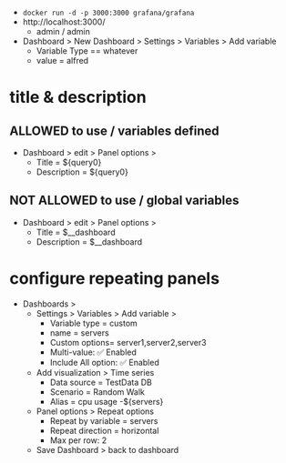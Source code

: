* `docker run -d -p 3000:3000 grafana/grafana`
* http://localhost:3000/
  * admin / admin
* Dashboard > New Dashboard > Settings > Variables > Add variable
  * Variable Type == whatever 
  * value = alfred


# title & description
## ALLOWED to use / variables defined
* Dashboard > edit > Panel options >
  * Title = ${query0}
  * Description = ${query0}
## NOT ALLOWED to use / global variables
* Dashboard > edit > Panel options >
  * Title = $__dashboard
  * Description = $__dashboard


#  configure repeating panels
* Dashboards > 
  * Settings > Variables > Add variable > 
    * Variable type = custom
    * name = servers
    * Custom options= server1,server2,server3
    * Multi-value: ✅ Enabled
    * Include All option: ✅ Enabled
  * Add visualization > Time series
    * Data source = TestData DB
    * Scenario = Random Walk
    * Alias = cpu usage -${servers}
  * Panel options > Repeat options
    * Repeat by variable = servers
    * Repeat direction = horizontal
    * Max per row: 2
  * Save Dashboard > back to dashboard
